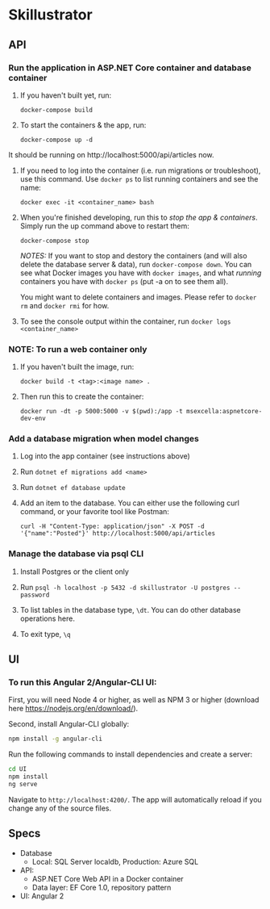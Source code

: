 # Skillustrator

## API

### Run the application in ASP.NET Core container and database container

1. If you haven't built yet, run: 

    `docker-compose build`

1. To start the containers & the app, run: 

    `docker-compose up -d`

It should be running on http://localhost:5000/api/articles now.

1. If you need to log into the container (i.e. run migrations or troubleshoot), use this command. Use `docker ps` to list running containers and see the name:

    `docker exec -it <container_name> bash`

1. When you're finished developing, run this to *stop the app & containers*. Simply run the up command above to restart them:

    `docker-compose stop`

    *NOTES:* 
    If you want to stop and destory the containers (and will also delete the database server & data), run `docker-compose down`. You can see what Docker images you have with `docker images`, and what *running* containers you have with `docker ps` (put -a on to see them all). 
    
    You might want to delete containers and images. Please refer to `docker rm` and `docker rmi` for how.

1. To see the console output within the container, run `docker logs <container_name>`

### NOTE: To run a web container only

1. If you haven't built the image, run:

    `docker build -t <tag>:<image name> . `

1. Then run this to create the container: 

    `docker run -dt -p 5000:5000 -v $(pwd):/app -t msexcella:aspnetcore-dev-env`

### Add a database migration when model changes 

1. Log into the app container (see instructions above)

1. Run `dotnet ef migrations add <name>`

1. Run `dotnet ef database update`

1. Add an item to the database. You can either use the following curl command, or your favorite tool like Postman:

    `
    curl -H "Content-Type: application/json" -X POST -d '{"name":"Posted"}' http://localhost:5000/api/articles
    `

### Manage the database via psql CLI

1. Install Postgres or the client only

1. Run `psql -h localhost -p 5432 -d skillustrator -U postgres --password`

1. To list tables in the database type, `\dt`. You can do other database operations here. 

1. To exit type, `\q`

## UI

### To run this Angular 2/Angular-CLI UI:

First, you will need Node 4 or higher, as well as NPM 3 or higher (download here https://nodejs.org/en/download/).

Second, install Angular-CLI globally:
```bash
npm install -g angular-cli
```

Run the following commands to install dependencies and create a server:

```bash
cd UI
npm install
ng serve
```
Navigate to `http://localhost:4200/`. The app will automatically reload if you change any of the source files.


## Specs

- Database
    - Local: SQL Server localdb, Production: Azure SQL
- API: 
    - ASP.NET Core Web API in a Docker container
    - Data layer: EF Core 1.0, repository pattern
- UI: Angular 2